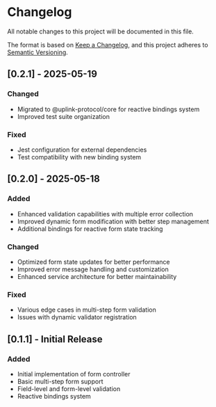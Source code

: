 # Changelog

All notable changes to this project will be documented in this file.

The format is based on [Keep a Changelog](https://keepachangelog.com/en/1.0.0/),
and this project adheres to [Semantic Versioning](https://semver.org/spec/v2.0.0.html).

## [0.2.1] - 2025-05-19

### Changed
- Migrated to @uplink-protocol/core for reactive bindings system
- Improved test suite organization

### Fixed
- Jest configuration for external dependencies
- Test compatibility with new binding system

## [0.2.0] - 2025-05-18

### Added
- Enhanced validation capabilities with multiple error collection
- Improved dynamic form modification with better step management
- Additional bindings for reactive form state tracking

### Changed
- Optimized form state updates for better performance
- Improved error message handling and customization
- Enhanced service architecture for better maintainability

### Fixed
- Various edge cases in multi-step form validation
- Issues with dynamic validator registration

## [0.1.1] - Initial Release

### Added
- Initial implementation of form controller
- Basic multi-step form support
- Field-level and form-level validation
- Reactive bindings system
